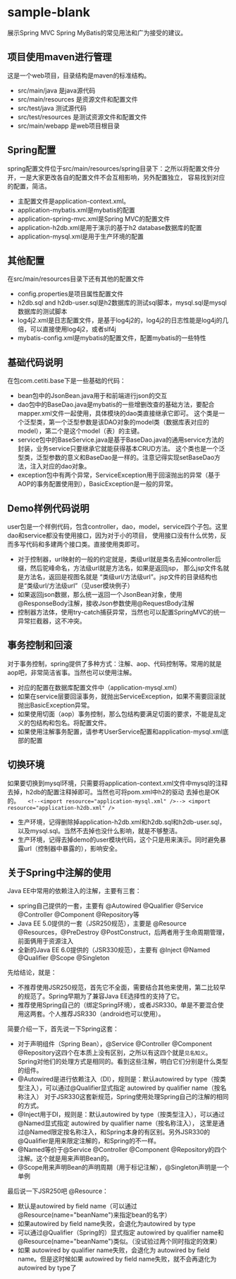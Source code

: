 # sample-blank
展示Spring MVC Spring MyBatis的常见用法和广为接受的建议。

## 项目使用maven进行管理
这是一个web项目，目录结构是maven的标准结构。
* src/main/java 是java源代码
* src/main/resources 是资源文件和配置文件
* src/test/java 测试源代码
* src/test/resources 是测试资源文件和配置文件
* src/main/webapp 是web项目根目录

## Spring配置
spring配置文件位于src/main/resources/spring目录下：之所以将配置文件分开，一是大家更改各自的配置文件不会互相影响，另外配置独立，
容易找到对应的配置，简洁。
* 主配置文件是application-context.xml。
* application-mybatis.xml是mybatis的配置
* application-spring-mvc.xml是Spring MVC的配置文件
* application-h2db.xml是用于演示的基于h2 database数据库的配置
* application-mysql.xml是用于生产环境的配置

## 其他配置
在src/main/resources目录下还有其他的配置文件
* config.properties是项目属性配置文件
* h2db.sql and h2db-user.sql是h2数据库的测试sql脚本，mysql.sql是mysql数据库的测试脚本
* log4j2.xml是日志配置文件，是基于log4j2的，log4j2的日志性能是log4j的几倍，可以直接使用log4j2，或者slf4j
* mybatis-config.xml是mybatis的配置文件，配置mybatis的一些特性

## 基础代码说明
在包com.cetiti.base下是一些基础的代码：
* bean包中的JsonBean.java用于和前端进行json的交互
* dao包中的BaseDao.java是mybatis的一些增删改查的基础方法，要配合mapper.xml文件一起使用，具体模块的dao类直接继承它即可。
这个类是一个泛型类，第一个泛型参数是该DAO对象的model类（数据库表对应的model），第二个是这个model（表）的主键。
* service包中的BaseService.java是基于BaseDao.java的通用service方法的封装，业务service只要继承它就能获得基本CRUD方法。
这个类也是一个泛型类，泛型参数的意义和BaseDao是一样的。注意记得实现setBaseDao方法，注入对应的dao对象。
* exception包中有两个异常，ServiceException用于回滚抛出的异常（基于AOP的事务配置使用到），BasicException是一般的异常。

## Demo样例代码说明
user包是一个样例代码，包含controller，dao，model，service四个子包。这里dao和service都没有使用接口，因为对于小的项目，
使用接口没有什么优势，反而多写代码和多建两个接口类。直接使用类即可。
* 对于控制器，url映射的一般的约定就是，类级url就是类名去掉controller后缀，然后驼峰命名，方法级url就是方法名，如果是返回jsp，
那么jsp文件名就是方法名，返回是视图名就是 “类级url/方法级url”。jsp文件的目录结构也是“类级url/方法级url”（见user模块例子）
* 如果返回json数据，那么统一返回一个JsonBean对象，使用@ResponseBody注解，接收Json参数使用@RequestBody注解
* 控制器方法体，使用try-catch捕获异常，当然也可以配置SpringMVC的统一异常拦截器，这不冲突。

## 事务控制和回滚
对于事务控制，spring提供了多种方式：注解、aop、代码控制等。常用的就是aop吧，非常简洁省事。当然也可以使用注解。
* 对应的配置在数据库配置文件中（application-mysql.xml）
* 如果在service层要回滚事务，就抛出ServiceException，如果不需要回滚就抛出BasicException异常。
* 如果使用切面（aop）事务控制，那么包结构要满足切面的要求，不能是乱定义的包结构和包名。将配置文件。
* 如果使用注解事务配置，请参考UserService配置和application-mysql.xml底部的配置

## 切换环境
如果要切换到mysql环境，只需要将application-context.xml文件中mysql的注释去掉，h2db的配置注释掉即可。当然也可将pom.xml中h2的驱动
去掉也是OK的。
`	<!--<import resource="application-mysql.xml" />-->
	<import resource="application-h2db.xml" />
`
* 生产环境，记得删除掉application-h2db.xml和h2db.sql和h2db-user.sql，以及mysql.sql。当然不去掉也没什么影响，就是不够整洁。
* 生产环境，记得去掉demo的user模块代码，这个只是用来演示。同时避免暴露url（控制器中暴露的），影响安全。

## 关于Spring中注解的使用
Java EE中常用的依赖注入的注解，主要有三套：
* spring自己提供的一套，主要有 @Autowired @Qualifier @Service @Controller @Component @Repository等
* Java EE 5.0提供的一套（JSR250规范），主要是 @Resource @Resources，@PreDestroy @PostConstruct，后两者用于生命周期管理，前面俩用于资源注入
* 全新的Java EE 6.0提供的（JSR330规范），主要有 @Inject @Named @Qualifier @Scope @Singleton

先给结论，就是：
* 不推荐使用JSR250规范，首先它不全面，需要结合其他来使用，第二比较早的规范了。Spring早期为了兼容Java EE选择性的支持了它。
* 推荐使用Spring自己的（绑定Spring环境），或者JSR330。单是不要混合使用这两套。个人推荐JSR330（android也可以使用）。

简要介绍一下，首先说一下Spring这套：
* 对于声明组件（Spring Bean），@Service @Controller @Component @Repository这四个在本质上没有区别，之所以有这四个就是`见名知义`。
Spring对他们的处理方式是相同的。看到这些注解，明白它们分别是什么类型的组件。
* @Autowired是进行依赖注入（DI），规则是：默认autowired by type（按类型注入），可以通过@Qualifier显式指定 autowired by qualifier name（按名称注入）
对于JSR330这套新规范，Spring使用处理Spring自己的注解的相同的方式。
* @Inject用于DI，规则是：默认autowired by type（按类型注入），可以通过@Named显式指定 autowired by qualifier name（按名称注入），
这里是通过@Named限定按名称注入，和Spring本身的有区别。另外JSR330的@Qualifier是用来限定注解的，和Spring的不一样。
* @Named等价于@Service @Controller @Component @Repository的四个注解。这个就是用来声明Bean的。
* @Scope用来声明Bean的声明周期（用于标记注解），@Singleton声明是一个单例

最后说一下JSR250吧 @Resource：
* 默认是autowired by field name（可以通过@Resource(name="beanName")来指定bean的名字）
* 如果autowired by field name失败，会退化为autowired by type
* 可以通过@Qualifier（Spring的）显式指定 autowired by qualifier name和@Resource(name="beanName")类似。（没试验过两个同时指定的效果）
* 如果 autowired by qualifier name失败，会退化为 autowired by field name。但是这时候如果 autowired by field name失败，就不会再退化为autowired by type了
